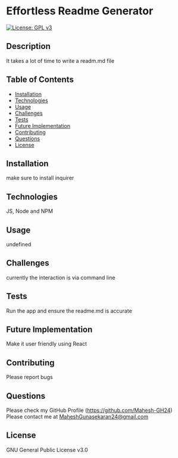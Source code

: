 # Effortless Readme Generator
   [![License: GPL v3](https://img.shields.io/badge/License-GPLv3-blue.svg)](https://www.gnu.org/licenses/gpl-3.0)

   ## Description

   It takes a lot of time to write a readm.md file

   ## Table of Contents

   - [Installation](#installation)
   - [Technologies](#Technologies)
   - [Usage](#usage)
   - [Challenges](#challenges)
   - [Tests](#tests)
   - [Future Implementation](#Future-Implementation)
   - [Contributing](#Contributing)
   - [Questions](#questions)
   - [License](#license)

   ## Installation
   make sure to install inquirer

   ## Technologies
   JS, Node and NPM

   ## Usage
   undefined

   ## Challenges
   currently the interaction is via command line

   ## Tests
   Run the app and ensure the readme.md is accurate

   ## Future Implementation
   Make it user friendly using React 

   ## Contributing
   Please report bugs 

   ## Questions
   Please check my GitHub Profile (https://github.com/Mahesh-GH24)  
   Please contact me at MaheshGunasekaran24@gmail.com

   ## License
   GNU General Public License v3.0